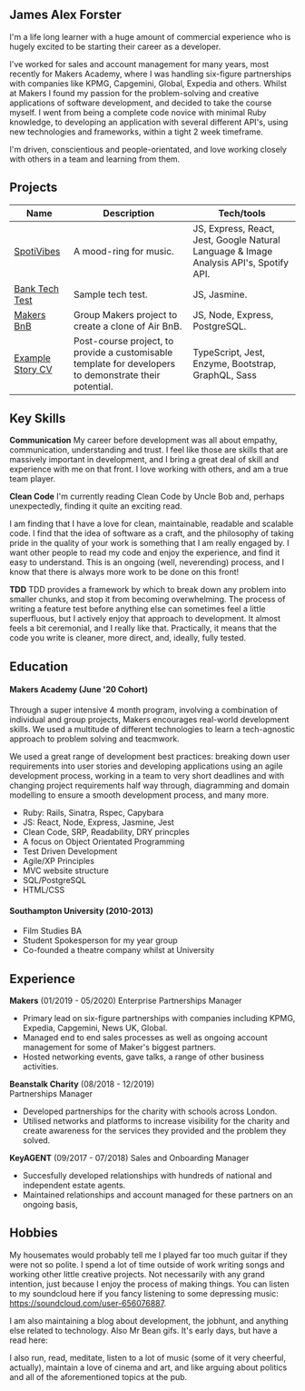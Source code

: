 ## James Alex Forster
I'm a life long learner with a huge amount of commercial experience who is hugely excited to be starting their career as a developer.

I've worked for sales and account management for many years, most recently for Makers Academy, where I was handling six-figure partnerships with companies like KPMG, Capgemini, Global, Expedia and others. Whilst at Makers I found my passion for the problem-solving and creative applications of software development, and decided to take the course myself. I went from being a complete code novice with minimal Ruby knowledge, to developing an application with several different API's, using new technologies and frameworks, within a tight 2 week timeframe.

I'm driven, conscientious and people-orientated, and love working closely with others in a team and learning from them. 

## Projects
| Name                         | Description            | Tech/tools        |
| ---------------------------- | -----------------      | ----------------- |
| [SpotiVibes](https://www.spotivibes.surge.sh)             | A mood-ring for music. | JS, Express, React, Jest, Google Natural Language & Image Analysis API's, Spotify API. |
| [Bank Tech Test](https://github.com/jamesAforster/bankTechTest) | Sample tech test. | JS, Jasmine.     |
| [Makers BnB](https://github.com/jamesAforster/Makersbnb) | Group Makers project to create a clone of Air BnB. | JS, Node, Express, PostgreSQL. |
| [Example Story CV](https://github.com/makersacademy/example-story-website)| Post-course project, to provide a customisable template for developers to demonstrate their potential. | TypeScript, Jest, Enzyme, Bootstrap, GraphQL, Sass |

## Key Skills
**Communication**
My career before development was all about empathy, communication, understanding and trust. I feel like those are skills that are massively important in development, and I bring a great deal of skill and experience with me on that front. I love working with others, and am a true team player.

**Clean Code**
I'm currently reading Clean Code by Uncle Bob and, perhaps unexpectedly, finding it quite an exciting read.

I am finding that I have a love for clean, maintainable, readable and scalable code. I find that the idea of software as a craft, and the philosophy of taking pride in the quality of your work is something that I am really engaged by. I want other people to read my code and enjoy the experience, and find it easy to understand. This is an ongoing (well, neverending) process, and I know that there is always more work to be done on this front!

**TDD**
TDD provides a framework by which to break down any problem into smaller chunks, and stop it from becoming overwhelming. The process of writing a feature test before anything else can sometimes feel a little superfluous, but I actively enjoy that approach to development. It almost feels a bit ceremonial, and I really like that. Practically, it means that the code you write is cleaner, more direct, and, ideally, fully tested. 

## Education
#### Makers Academy (June '20 Cohort)
Through a super intensive 4 month program, involving a combination of individual and group projects, Makers encourages real-world development skills. We used a multitude of different technologies to learn a tech-agnostic approach to problem solving and teacmwork.

We used a great range of development best practices: breaking down user requirements into user stories and developing applications using an agile development process, working in a team to very short deadlines and with changing project requirements half way through, diagramming and domain modelling to ensure a smooth development process, and many more.

- Ruby: Rails, Sinatra, Rspec, Capybara
- JS: React, Node, Express, Jasmine, Jest
- Clean Code, SRP, Readability, DRY princples
- A focus on Object Orientated Programming
- Test Driven Development
- Agile/XP Principles
- MVC website structure
- SQL/PostgreSQL
- HTML/CSS

#### Southampton University (2010-2013)
- Film Studies BA
- Student Spokesperson for my year group
- Co-founded a theatre company whilst at University

## Experience
**Makers** (01/2019 - 05/2020)
Enterprise Partnerships Manager
- Primary lead on six-figure partnerships with companies including KPMG, Expedia, Capgemini, News UK, Global.
- Managed end to end sales processes as well as ongoing account management for some of Maker's biggest partners.
- Hosted networking events, gave talks, a range of other business activities.

**Beanstalk Charity** (08/2018 - 12/2019)  
Partnerships Manager
- Developed partnerships for the charity with schools across London.
- Utilised networks and platforms to increase visibility for the charity and create awareness for the services they provided and the problem they solved.

**KeyAGENT** (09/2017 - 07/2018)
Sales and Onboarding Manager
- Succesfully developed relationships with hundreds of national and independent estate agents.
- Maintained relationships and account managed for these partners on an ongoing basis,

## Hobbies
My housemates would probably tell me I played far too much guitar if they were not so polite. I spend a lot of time outside of work writing songs and working other little creative projects. Not necessarily with any grand intention, just because I enjoy the process of making things. You can listen to my soundcloud here if you fancy listening to some depressing music: https://soundcloud.com/user-656076887.

I am also maintaining a blog about development, the jobhunt, and anything else related to technology. Also Mr Bean gifs. It's early days, but have a read here: 

I also run, read, meditate, listen to a lot of music (some of it very cheerful, actually), maintain a love of cinema and art, and like arguing about politics and all of the aforementioned topics at the pub.
